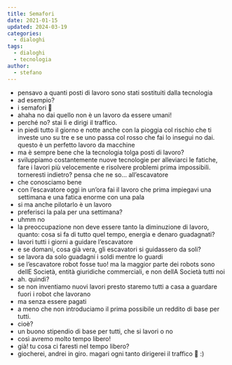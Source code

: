 ```yaml
---
title: Semafori
date: 2021-01-15
updated: 2024-03-19
categories:
  - dialoghi
tags:
  - dialoghi
  - tecnologia
author:
  - stefano
---
```


- pensavo a quanti posti di lavoro sono stati sostituiti dalla tecnologia
- ad esempio?
- i semafori 🚦
- ahaha no dai quello non è un lavoro da essere umani!
- perché no? stai lì e dirigi il traffico.
- in piedi tutto il giorno e notte anche con la pioggia col rischio che ti investe uno su tre e se uno passa col rosso che fai lo insegui no dai. questo è un perfetto lavoro da macchine
- ma è sempre bene che la tecnologia tolga posti di lavoro?
- sviluppiamo costantemente nuove tecnologie per alleviarci le fatiche, fare i lavori più velocemente e risolvere problemi prima impossibili. torneresti indietro? pensa che ne so... all’escavatore
- che conosciamo bene
- con l’escavatore oggi in un’ora fai il lavoro che prima impiegavi una settimana e una fatica enorme con una pala
- si ma anche pilotarlo è un lavoro
- preferisci la pala per una settimana?
- uhmm no
- la preoccupazione non deve essere tanto la diminuzione di lavoro, quanto: cosa si fa di tutto quel tempo, energia e denaro guadagnati?
- lavori tutti i giorni a guidare l’escavatore
- e se domani, cosa già vera, gli escavatori si guidassero da soli?
- se lavora da solo guadagni i soldi mentre lo guardi
- se l’escavatore robot fosse tuo! ma la maggior parte dei robots sono dellE Società, entità giuridiche commerciali, e non dellA Società tutti noi
- ah. quindi?
- se non inventiamo nuovi lavori presto staremo tutti a casa a guardare fuori i robot che lavorano
- ma senza essere pagati
- a meno che non introduciamo il prima possibile un reddito di base per tutti.
- cioè?
- un buono stipendio di base per tutti, che si lavori o no
- così avremo molto tempo libero!
- già! tu cosa ci faresti nel tempo libero?
- giocherei, andrei in giro. magari ogni tanto dirigerei il traffico 🚦 :)
